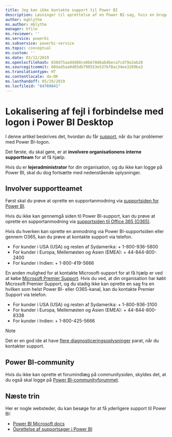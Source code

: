```yaml
---
title: Jeg kan ikke kontakte support til Power BI
description: Løsninger til oprettelse af en Power BI-sag, hvis en bruger ikke kan logge på
author: mgblythe
ms.author: mblythe
manager: kfile
ms.reviewer: ''
ms.service: powerbi
ms.subservice: powerbi-service
ms.topic: conceptual
ms.custom: ''
ms.date: 03/12/2019
ms.openlocfilehash: 830d75aaddd60ce0b678d6abdbeca7cd79a3ab28
ms.sourcegitcommit: 60dad5aa0d85db790553e537bf8ac34ee3289ba3
ms.translationtype: HT
ms.contentlocale: da-DK
ms.lasthandoff: 05/29/2019
ms.locfileid: "64769841"
---
```

# <a name="troubleshooting-sign-in-issues-for-power-bi"></a>Lokalisering af fejl i forbindelse med logon i Power BI Desktop

I denne artikel beskrives det, hvordan du får [support](https://powerbi.microsoft.com/support/), når du har problemer med Power BI-logon.

Det første, du skal gøre, er at **involvere organisationens interne supportteam** for at få hjælp.

Hvis du er **lejeradministrator** for din organisation, og du ikke kan logge på Power BI, skal du dog fortsætte med nedenstående oplysninger.

## <a name="engage-the-support-team"></a>Involver supportteamet

Først skal du prøve at oprette en supportanmodning via [supportsiden for Power BI](https://powerbi.microsoft.com/en-us/support/).

Hvis du ikke kan gennemgå siden til Power BI-support, kan du prøve at oprette en supportanmodning via [supportsiden til Office 365 (O365)](https://support.office.com/home/contact).

Hvis du hverken kan oprette en anmodning via Power BI-supportsiden eller gennem O365, kan du prøve at kontakte support via telefon.

* For kunder i USA (USA) og resten af Sydamerika: + 1-800-936-5800
* For kunder i Europa, Mellemøsten og Asien (EMEA): + 44-844-800-2400
* For kunder i Indien: + 1-800-419-5666

En anden mulighed for at kontakte Microsoft-support for at få hjælp er ved at købe [Microsoft Premier Support](https://support.microsoft.com/premier). Hvis du ved, at din organisation har købt Microsoft Premier Support, og du stadig ikke kan oprette en sag fra en hvilken som helst Power BI- eller O365-kanal, kan du kontakte Premier Support via telefon.

* For kunder i USA (USA) og resten af Sydamerika: + 1-800-936-3100
* For kunder i Europa, Mellemøsten og Asien (EMEA): + 44-844-800-8338
* For kunder i Indien: + 1-800-425-5666

> [!Note]
> Det er en god ide at have [flere diagnosticeringsoplysninger](service-admin-capturing-additional-diagnostic-information-for-power-bi.md) parat, når du kontakter support.

## <a name="power-bi-community"></a>Power BI-community

Hvis du ikke kan oprette et forumindlæg på communitysiden, skyldes det, at du også skal logge på [Power BI-communityforummet](https://community.powerbi.com/).

## <a name="next-steps"></a>Næste trin

Her er nogle websteder, du kan besøge for at få yderligere support til Power BI:

* [Power BI Microsoft docs](https://docs.microsoft.com/power-bi/)
* [Oprettelse af supportsager i Power BI](https://blogs.msdn.microsoft.com/charles_sterling/2017/12/01/creating-power-bi-support-cases/)